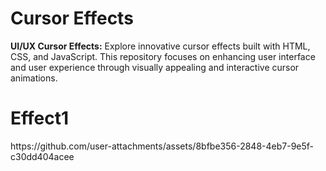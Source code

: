 # Cursor Effects
**UI/UX Cursor Effects:** Explore innovative cursor effects built with HTML, CSS, and JavaScript. This repository focuses on enhancing user interface and user experience through visually appealing and interactive cursor animations.
<br>
<h1>Effect1</h1>
https://github.com/user-attachments/assets/8bfbe356-2848-4eb7-9e5f-c30dd404acee
